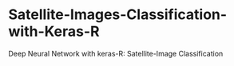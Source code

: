 # Satellite-Images-Classification-with-Keras-R
Deep Neural Network with keras-R: Satellite-Image Classification
